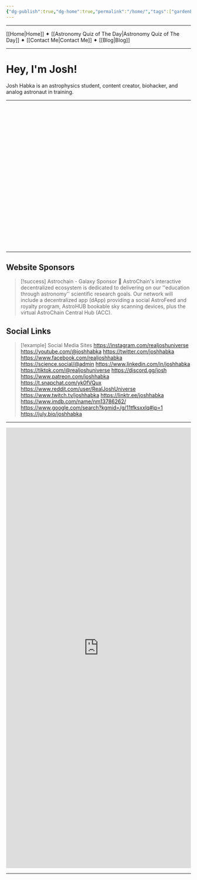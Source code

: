 ```yaml
---
{"dg-publish":true,"dg-home":true,"permalink":"/home/","tags":["gardenEntry"],"dgPassFrontmatter":true,"noteIcon":"","created":"","updated":""}
---
```


-----

[[Home\|Home]] ✦ [[Astronomy Quiz of The Day\|Astronomy Quiz of The Day]] ✦ [[Contact Me\|Contact Me]] ✦ [[Blog\|Blog]]

-----
# Hey, I'm Josh!

Josh Habka is an astrophysics student, content creator, biohacker, and analog astronaut in training.

----
<div style="height: 40vmin;min-height: 360px"><script src="https://cdn.jsdelivr.net/ghost/signup-form@~0.1/umd/signup-form.min.js" data-background-color="transparent" data-text-color="#FFFFFF" data-button-color="#dbc38f" data-button-text-color="#FFFFFF" data-title="Josh Habka" data-description="Josh Habka is an astrophysics student, content creator, biohacker, and analog astronaut in training. Receive weekly updates and astronomy blog posts. Over 1400+ members and counting." data-icon="https://joshuahabka.com/content/images/size/w192h192/size/w256h256/2023/08/pixling-excited.png" data-site="https://joshuahabka.com" data-locale="en" async></script></div>

-----
## Website Sponsors

> [!success] Astrochain - Galaxy Sponsor 🌌
> AstroChain's interactive decentralized ecosystem is dedicated to delivering on our ''education through astronomy'' scientific research goals. Our network will include a decentralized app (dApp) providing a social AstroFeed and royalty program, AstroHUB bookable sky scanning devices, plus the virtual AstroChain Central Hub (ACC).

## Social Links

> [!example] Social Media Sites
> https://instagram.com/realjoshuniverse
> https://youtube.com/@joshhabka
> https://twitter.com/joshhabka
> https://www.facebook.com/realjoshhabka
> https://science.social/@admin
> https://www.linkedin.com/in/joshhabka
> https://tiktok.com/@realjoshuniverse
> https://discord.gg/josh
> https://www.patreon.com/joshhabka
> https://t.snapchat.com/yk0fVQux
> https://www.reddit.com/user/RealJoshUniverse
> https://www.twitch.tv/joshhabka
> https://linktr.ee/joshhabka
> https://www.imdb.com/name/nm13786262/
> https://www.google.com/search?kgmid=/g/11tfksxxlq#ip=1
>  https://july.bio/joshhabka

----

<iframe style="border:none;width:100%;" height="1200px" src="https://opnform.com/forms/astronomy-quiz-of-the-day"></iframe>

-----

